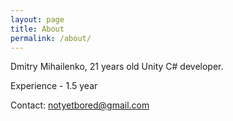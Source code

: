 ```yaml
---
layout: page
title: About
permalink: /about/
---
```


Dmitry Mihailenko, 21 years old Unity C# developer. 

Experience - 1.5 year

Contact: notyetbored@gmail.com
